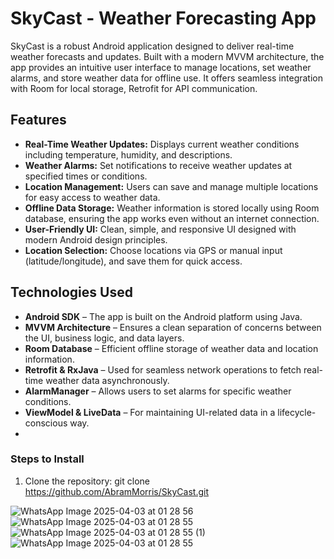 # SkyCast - Weather Forecasting App

SkyCast is a robust Android application designed to deliver real-time weather forecasts and updates. Built with a modern MVVM architecture, the app provides an intuitive user interface to manage locations, set weather alarms, and store weather data for offline use. It offers seamless integration with Room for local storage, Retrofit for API communication.

## Features

- **Real-Time Weather Updates:** Displays current weather conditions including temperature, humidity, and descriptions.
- **Weather Alarms:** Set notifications to receive weather updates at specified times or conditions.
- **Location Management:** Users can save and manage multiple locations for easy access to weather data.
- **Offline Data Storage:** Weather information is stored locally using Room database, ensuring the app works even without an internet connection.
- **User-Friendly UI:** Clean, simple, and responsive UI designed with modern Android design principles.
- **Location Selection:** Choose locations via GPS or manual input (latitude/longitude), and save them for quick access.

## Technologies Used

- **Android SDK** – The app is built on the Android platform using Java.
- **MVVM Architecture** – Ensures a clean separation of concerns between the UI, business logic, and data layers.
- **Room Database** – Efficient offline storage of weather data and location information.
- **Retrofit & RxJava** – Used for seamless network operations to fetch real-time weather data asynchronously.
- **AlarmManager** – Allows users to set alarms for specific weather conditions.
- **ViewModel & LiveData** – For maintaining UI-related data in a lifecycle-conscious way.
- 

### Steps to Install

1. Clone the repository:
   git clone https://github.com/AbramMorris/SkyCast.git


![WhatsApp Image 2025-04-03 at 01 28 56](https://github.com/user-attachments/assets/6354f3f9-d890-4d7d-92d2-2e9ec86398e6)
![WhatsApp Image 2025-04-03 at 01 28 55](https://github.com/user-attachments/assets/c07e7976-9b70-4662-84d9-128e3d3ed183)
![WhatsApp Image 2025-04-03 at 01 28 55 (1)](https://github.com/user-attachments/assets/95f7fff4-accc-4521-87cf-e3559276b9f1)
![WhatsApp Image 2025-04-03 at 01 28 55](https://github.com/user-attachments/assets/366847ab-781b-48e0-8153-3f4a1b0592a6)
